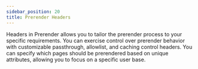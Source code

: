 ```yaml
---
sidebar_position: 20
title: Prerender Headers
---
```


Headers in Prerender allows you to tailor the prerender process to your specific requirements. You can exercise control over prerender behavior with customizable passthrough, allowlist, and caching control headers. You can specify which pages should be prerendered based on unique attributes, allowing you to focus on a specific user base.

<DocCardList />
